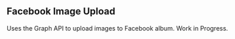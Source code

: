 Facebook Image Upload
---------------------

Uses the Graph API to upload images to Facebook album.
Work in Progress.